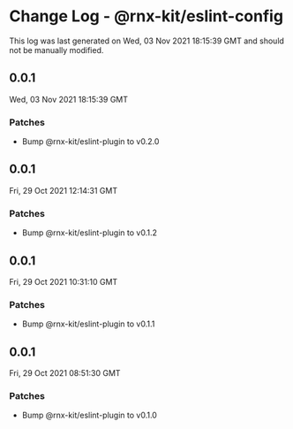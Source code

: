# Change Log - @rnx-kit/eslint-config

This log was last generated on Wed, 03 Nov 2021 18:15:39 GMT and should not be manually modified.

<!-- Start content -->

## 0.0.1

Wed, 03 Nov 2021 18:15:39 GMT

### Patches

- Bump @rnx-kit/eslint-plugin to v0.2.0

## 0.0.1

Fri, 29 Oct 2021 12:14:31 GMT

### Patches

- Bump @rnx-kit/eslint-plugin to v0.1.2

## 0.0.1

Fri, 29 Oct 2021 10:31:10 GMT

### Patches

- Bump @rnx-kit/eslint-plugin to v0.1.1

## 0.0.1

Fri, 29 Oct 2021 08:51:30 GMT

### Patches

- Bump @rnx-kit/eslint-plugin to v0.1.0

